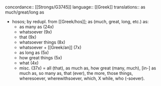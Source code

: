 concordance:: [[Strongs/G3745]] 
language:: [[Greek]] 
translations:: as much/great/long as

- hosos; by redupl. from [[Greek/hos]]; as (much, great, long, etc.) as:
	- as many as (24x)
	- whatsoever (9x)
	- that (9x)
	- whatsoever things (8x)
	- whatsoever + [[Greek/an]] (7x)
	- as long as (5x)
	- how great things (5x)
	- what (4x)
	- misc. (37x) = all (that), as much as, how great (many, much), [in-] as much as, so many as, that (ever), the more, those things, wheresoever, wherewithsoever, which, X while, who (-soever).